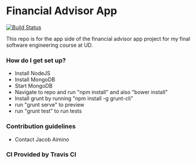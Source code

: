 # Financial Advisor App #
[![Build Status](https://travis-ci.org/jaaimino/financial-advisor-app.svg?branch=master)](https://travis-ci.org/jaaimino/financial-advisor-app)

This repo is for the app side of the financial advisor app project for my final software engineering
course at UD.

### How do I get set up? ###

* Install NodeJS
* Install MongoDB
* Start MongoDB
* Navigate to repo and run "npm install" and also "bower install"
* Install grunt by running "npm install -g grunt-cli"
* run "grunt serve" to preview
* run "grunt test" to run tests

### Contribution guidelines ###

* Contact Jacob Aimino

### CI Provided by Travis CI ###
